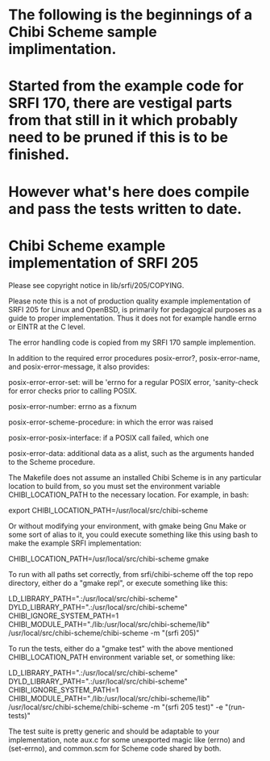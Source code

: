 # The following is the beginnings of a Chibi Scheme sample implimentation.

# Started from the example code for SRFI 170, there are vestigal parts from that still in it which probably need to be pruned if this is to be finished.

# However what's here does compile and pass the tests written to date.


# Chibi Scheme example implementation of SRFI 205

Please see copyright notice in lib/srfi/205/COPYING.

Please note this is a not of production quality example implementation
of SRFI 205 for Linux and OpenBSD, is primarily for pedagogical
purposes as a guide to proper implementation.  Thus it does not for
example handle errno or EINTR at the C level.

The error handling code is copied from my SRFI 170 sample implemention.

In addition to the required error procedures posix-error?,
posix-error-name, and posix-error-message, it also provides:

posix-error-error-set: will be 'errno for a regular POSIX error,
  'sanity-check for error checks prior to calling POSIX.

posix-error-number: errno as a fixnum

posix-error-scheme-procedure: in which the error was raised

posix-error-posix-interface: if a POSIX call failed, which one

posix-error-data: additional data as a alist, such as the arguments
  handed to the Scheme procedure.


The Makefile does not assume an installed Chibi Scheme is in any
particular location to build from, so you must set the environment
variable CHIBI_LOCATION_PATH to the necessary location.  For example,
in bash:

export CHIBI_LOCATION_PATH=/usr/local/src/chibi-scheme

Or without modifying your environment, with gmake being Gnu Make or
some sort of alias to it, you could execute something like this using
bash to make the example SRFI implementation:

CHIBI_LOCATION_PATH=/usr/local/src/chibi-scheme gmake

To run with all paths set correctly, from srfi/chibi-scheme off the
top repo directory, either do a "gmake repl", or execute something
like this:

LD_LIBRARY_PATH=".:/usr/local/src/chibi-scheme" DYLD_LIBRARY_PATH=".:/usr/local/src/chibi-scheme" CHIBI_IGNORE_SYSTEM_PATH=1 CHIBI_MODULE_PATH="./lib:/usr/local/src/chibi-scheme/lib" /usr/local/src/chibi-scheme/chibi-scheme -m "(srfi 205)"

To run the tests, either do a "gmake test" with the above mentioned
CHIBI_LOCATION_PATH environment variable set, or something like:

LD_LIBRARY_PATH=".:/usr/local/src/chibi-scheme" DYLD_LIBRARY_PATH=".:/usr/local/src/chibi-scheme" CHIBI_IGNORE_SYSTEM_PATH=1 CHIBI_MODULE_PATH="./lib:/usr/local/src/chibi-scheme/lib" /usr/local/src/chibi-scheme/chibi-scheme -m "(srfi 205 test)" -e "(run-tests)"

The test suite is pretty generic and should be adaptable to your
implementation, note aux.c for some unexported magic like (errno) and
(set-errno), and common.scm for Scheme code shared by both.
